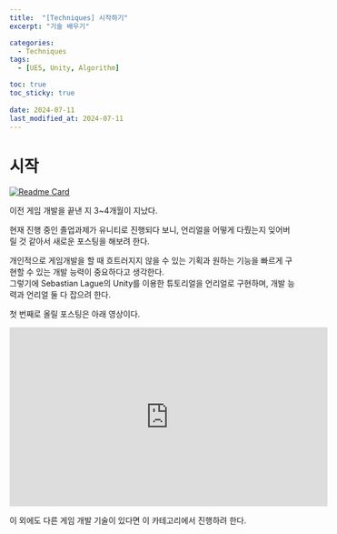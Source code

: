 ```yaml
---
title:  "[Techniques] 시작하기"
excerpt: "기술 배우기"

categories:
  - Techniques
tags:
  - [UE5, Unity, Algorithm]

toc: true
toc_sticky: true
 
date: 2024-07-11
last_modified_at: 2024-07-11
---
```

# 시작
[![Readme Card](https://github-readme-stats.vercel.app/api/pin/?username=SoftHamzzi&amp;repo=UE5-JustADream)](https://github.com/SoftHamzzi/UE5-JustADream)

이전 게임 개발을 끝낸 지 3~4개월이 지났다.

현재 진행 중인 졸업과제가 유니티로 진행되다 보니, 언리얼을 어떻게 다뤘는지 잊어버릴 것 같아서 새로운 포스팅을 해보려 한다.

개인적으로 게임개발을 할 때 흐트러지지 않을 수 있는 기획과 원하는 기능을 빠르게 구현할 수 있는 개발 능력이 중요하다고 생각한다.  
그렇기에 Sebastian Lague의 Unity를 이용한 튜토리얼을 언리얼로 구현하며, 개발 능력과 언리얼 둘 다 잡으려 한다.

첫 번째로 올릴 포스팅은 아래 영상이다.
<iframe width="560" height="315" src="https://www.youtube.com/embed/-L-WgKMFuhE?si=9u-PT3BWaZxbRYZe" title="YouTube video player" frameborder="0" allow="accelerometer; autoplay; clipboard-write; encrypted-media; gyroscope; picture-in-picture; web-share" referrerpolicy="strict-origin-when-cross-origin" allowfullscreen></iframe>

이 외에도 다른 게임 개발 기술이 있다면 이 카테고리에서 진행하려 한다.